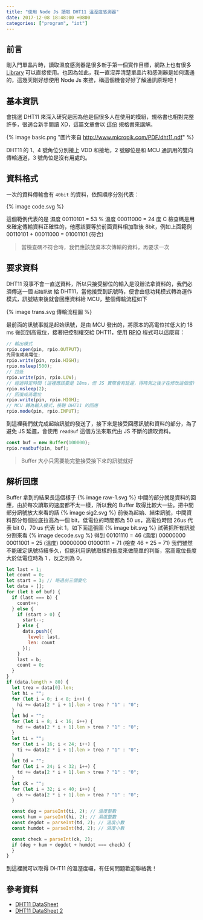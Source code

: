 ```yaml
---
title: "使用 Node Js 讀取 DHT11 溫溼度感測器"
date: 2017-12-08 18:48:00 +0800
categories: ["program", "iot"]
---
```


## 前言

剛入門單晶片時，讀取溫度感測器是很多新手第一個實作目標，網路上也有很多 [Library](https://github.com/adafruit/DHT-sensor-library) 可以直接使用。也因為如此，我一直沒弄清楚單晶片和感測器是如何溝通的，這幾天剛好想使用 Node Js 來接，稱這個機會好好了解通訊原理吧！

<!-- more -->

## 基本資訊

會挑選 DHT11 來深入研究是因為他是個很多人在使用的模組，規格書也相對完整許多，很適合新手閱讀 XD，這篇文章會以 [這份](http://www.micropik.com/PDF/dht11.pdf) 規格書來講解。

{% image basic.png "圖片來自 <a href='http://www.micropik.com/PDF/dht11.pdf'>http://www.micropik.com/PDF/dht11.pdf</a>" %}

DHT11 的 1、4 號角位分別接上 VDD 和接地，2 號腳位是和 MCU 通訊用的雙向傳輸通道，3 號角位是沒有用處的。

## 資料格式

一次的資料傳輸會有 `40bit` 的資料，依照順序分別代表：

{% image code.svg %}

這個範例代表的是
濕度 00110101 = 53 %
溫度 00011000 = 24 度 C
檢查碼是用來確定傳輸資料正確性的，他應該要等於前面資料相加取後 8bit，例如上面範例 00110101 + 00011000 = 01001101 (符合)

> 當檢查碼不符合時，我們應該放棄本次傳輸的資料，再要求一次

## 要求資料

DHT11 沒事不會一直送資料，所以只接受腳位的輸入是沒辦法拿資料的，我們必須傳送一個 `起始訊號` 給 DHT11，當他接受到訊號時，便會由低功耗模式轉為運作模式，訊號結束後就會回應資料給 MCU，整個傳輸流程如下

{% image trans.svg 傳輸流程圖 %}

最前面的訊號事就是起始訊號，是由 MCU 發出的，將原本的高電位拉低大約 18 ms 後回到高電位，接著把控制權交給 DHT11，使用 [RPIO](https://github.com/jperkin/node-rpio) 程式可以這麼寫：

```javascript
// 輸出模式
rpio.open(pin, rpio.OUTPUT);
先回復成高電位;
rpio.write(pin, rpio.HIGH);
rpio.msleep(500);
// 拉低
rpio.write(pin, rpio.LOW);
// 經過特定時間 (這裡應該要是 18ms，但 JS 實際會有延遲，得時測之後才在修改這個值)
rpio.msleep(2);
// 回復成高電位
rpio.write(pin, rpio.HIGH);
// MCU 轉為輸入模式，接聽 DHT11 的回應
rpio.mode(pin, rpio.INPUT);
```

到這裡我們就完成起始訊號的發送了，接下來是接受回應訊號和資料的部分，為了避免 JS 延遲，會使用 `readBuf` 這個方法來取代由 JS 不斷的讀取資料。

```javascript
const buf = new Buffer(100000);
rpio.readbuf(pin, buf);
```

> Buffer 大小只需要能完整接受接下來的訊號就好

## 解析回應

Buffer 拿到的結果長這個樣子
{% image raw-1.svg %}
中間的部分就是資料的回應，由於每次讀取的速度都不太一樣，所以我的 Buffer 取得比較大一些。把中間部分訊號放大來看的話
{% image sig2.svg %}
前後為起始、結束訊號，中間資料部分每個拉底拉高為一個 bit，低電位的時間都為 50 us，高電位時間 26us 代表 bit 0，70 us 代表 bit 1，如下面這張圖
{% image bit.svg %}
試著把所有訊號分割來看
{% image decode.svg %}
得到
00101110 = 46 (濕度)
00000000
00011001 = 25 (溫度)
00000000
01000111 = 71 (檢查 46 + 25 = 71)
我們雖然不能確定訊號持續多久，但能利用訊號取樣的長度來做簡單的判斷，當高電位長度大於低電位時為 1 ，反之則為 0。

```javascript
let last = 1;
let count = 0;
let start = 3; // 略過前三個變化
let data = [];
for (let b of buf) {
  if (last === b) {
    count++;
  } else {
    if (start > 0) {
      start--;
    } else {
      data.push({
        level: last,
        len: count
      });
    }
    last = b;
    count = 0;
  }
}
if (data.length > 80) {
  let trea = data[0].len;
  let hi = "";
  for (let i = 0; i < 8; i++) {
    hi += data[2 * i + 1].len > trea ? "1" : "0";
  }
  let hd = "";
  for (let i = 8; i < 16; i++) {
    hd += data[2 * i + 1].len > trea ? "1" : "0";
  }
  let ti = "";
  for (let i = 16; i < 24; i++) {
    ti += data[2 * i + 1].len > trea ? "1" : "0";
  }
  let td = "";
  for (let i = 24; i < 32; i++) {
    td += data[2 * i + 1].len > trea ? "1" : "0";
  }
  let ck = "";
  for (let i = 32; i < 40; i++) {
    ck += data[2 * i + 1].len > trea ? "1" : "0";
  }

  const deg = parseInt(ti, 2); // 溫度整數
  const hum = parseInt(hi, 2); // 濕度整數
  const degdot = parseInt(td, 2); // 溫度小數
  const humdot = parseInt(hd, 2); // 濕度小數

  const check = parseInt(ck, 2);
  if (deg + hum + degdot + humdot === check) {
  }
}
```

到這裡就可以取得 DHT11 的溫溼度囉，有任何問題歡迎聯絡我！

## 參考資料

- [DHT11 DataSheet](http://www.micropik.com/PDF/dht11.pdf)
- [DHT11 DataSheet 2](http://wiki.seeedstudio.com/images/3/31/DHT11.pdf)